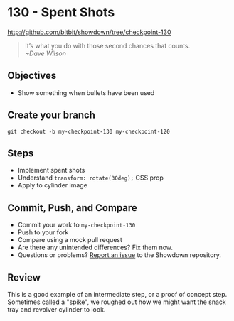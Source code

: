 # 130 - Spent Shots

http://github.com/bltbit/showdown/tree/checkpoint-130

> It’s what you do with those second chances that counts.  
> _~Dave Wilson_

## Objectives

- Show something when bullets have been used

## Create your branch

```
git checkout -b my-checkpoint-130 my-checkpoint-120
```

## Steps

- Implement spent shots
- Understand `transform: rotate(30deg);` CSS prop
- Apply to cylinder image

## Commit, Push, and Compare

- Commit your work to `my-checkpoint-130`
- Push to your fork
- Compare using a mock pull request
- Are there any unintended differences? Fix them now.
- Questions or problems? [Report an issue](https://github.com/bltbit/showdown/issues) to the Showdown repository.

## Review

This is a good example of an intermediate step, or a proof of concept step. Sometimes called a "spike", we roughed out how we might want the snack tray and revolver cylinder to look.
